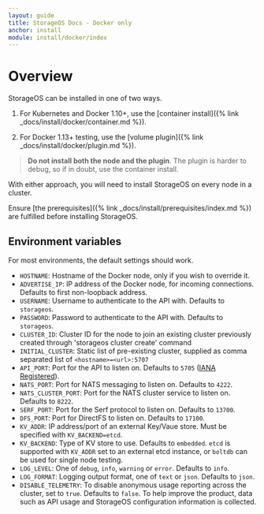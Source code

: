 ```yaml
---
layout: guide
title: StorageOS Docs - Docker only
anchor: install
module: install/docker/index
---
```


# Overview

StorageOS can be installed in one of two ways.

1. For Kubernetes and Docker 1.10+, use the [container install]({%
link _docs/install/docker/container.md %}).

2. For Docker 1.13+ testing, use the [volume plugin]({%
link _docs/install/docker/plugin.md %}).

>**Do not install both the node and the plugin**. The plugin is harder to debug, so if in doubt, use the container install.

With either approach, you will need to install StorageOS on every node in a
cluster.

Ensure [the prerequisites]({% link _docs/install/prerequisites/index.md %}) are
fulfilled before installing StorageOS.

## Environment variables

For most environments, the default settings should work.

* `HOSTNAME`: Hostname of the Docker node, only if you wish to override it.
* `ADVERTISE_IP`: IP address of the Docker node, for incoming connections.  Defaults to first non-loopback address.
* `USERNAME`: Username to authenticate to the API with.  Defaults to `storageos`.
* `PASSWORD`: Password to authenticate to the API with.  Defaults to `storageos`.
* `CLUSTER_ID`: Cluster ID for the node to join an existing cluster previously created through 'storageos cluster create' command
* `INITIAL_CLUSTER`: Static list of pre-existing cluster, supplied as comma separated list of `<hostname>=<url>:5707`
* `API_PORT`: Port for the API to listen on.  Defaults to `5705` ([IANA Registered](https://www.iana.org/assignments/service-names-port-numbers/service-names-port-numbers.xhtml?search=5705)).
* `NATS_PORT`: Port for NATS messaging to listen on.  Defaults to `4222`.
* `NATS_CLUSTER_PORT`: Port for the NATS cluster service to listen on.  Defaults to `8222`.
* `SERF_PORT`: Port for the Serf protocol to listen on.  Defaults to `13700`.
* `DFS_PORT`: Port for DirectFS to listen on.  Defaults to `17100`.
* `KV_ADDR`: IP address/port of an external Key/Vaue store.  Must be specified with `KV_BACKEND=etcd`.
* `KV_BACKEND`: Type of KV store to use. Defaults to `embedded`. `etcd` is supported with `KV_ADDR` set to an external etcd instance, or `boltdb` can be used for single node testing.
* `LOG_LEVEL`: One of `debug`, `info`, `warning` or `error`.  Defaults to `info`.
* `LOG_FORMAT`: Logging output format, one of `text` or `json`.  Defaults to `json`.
* `DISABLE_TELEMETRY`: To disable anonymous usage reporting across the cluster, set to `true`. Defaults to `false`. To help improve the product, data such as API usage and StorageOS configuration information is collected.
